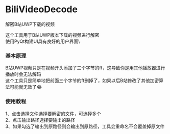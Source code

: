 # BiliVideoDecode
解密B站UWP下载的视频

这个工具用于B站UWP版本下载的视频进行解密\
使用PyQt构建UI具有良好的用户界面\

### 基本原理
B站UWP视频只是在视频开头添加了三个字节的ff，这导致你是用其他播放器进行播放时会无法解码\
这个工具只是简单地把前面三个字节的ff删掉了，如果以后B站修改了其他加密算法可能就无效了😂
### 使用教程
1、点击选择文件选择要解密的文件，可选择多个\
2、点击输出路径选择要输出的路径\
3、如果勾选了输出到原路径则会输出到原路径，工具会重命名不会覆盖掉原文件
